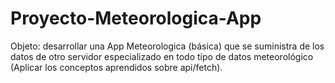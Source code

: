 # Proyecto-Meteorologica-App
Objeto: desarrollar una App Meteorologica (básica) que se suministra de los datos de otro servidor especializado en todo tipo de datos meteorológico (Aplicar los conceptos aprendidos sobre api/fetch).